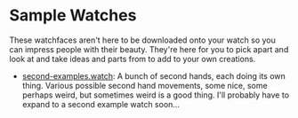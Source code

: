 # Sample Watches

These watchfaces aren't here to be downloaded onto your watch so you can impress people with their beauty.  They're here for you to pick apart and look at and take ideas and parts from to add to your own creations.

* [second-examples.watch](../raw/master/Watches/second-examples.watch): A bunch of second hands, each doing its own thing.  Various possible second hand movements, some nice, some perhaps weird, but sometimes weird is a good thing.  I'll probably have to expand to a second example watch soon...

